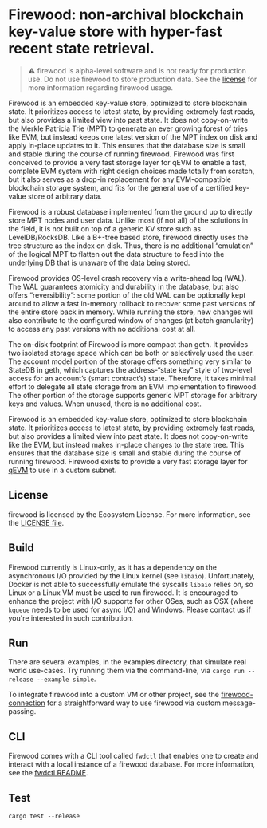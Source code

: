 # Firewood: non-archival blockchain key-value store with hyper-fast recent state retrieval.

> :warning: firewood is alpha-level software and is not ready for production
> use. Do not use firewood to store production data. See the
> [license](./LICENSE.md) for more information regarding firewood usage.

Firewood is an embedded key-value store, optimized to store blockchain state.
It prioritizes access to latest state, by providing extremely fast reads, but
also provides a limited view into past state. It does not copy-on-write the
Merkle Patricia Trie (MPT) to generate an ever growing forest of tries like EVM,
but instead keeps one latest version of the MPT index on disk and apply
in-place updates to it. This ensures that the database size is small and stable
during the course of running firewood. Firewood was first conceived to provide
a very fast storage layer for qEVM to enable a fast, complete EVM system with
right design choices made totally from scratch, but it also serves as a drop-in
replacement for any EVM-compatible blockchain storage system, and fits for the
general use of a certified key-value store of arbitrary data.

Firewood is a robust database implemented from the ground up to directly store
MPT nodes and user data. Unlike most (if not all) of the solutions in the field,
it is not built on top of a generic KV store such as LevelDB/RocksDB. Like a
B+-tree based store, firewood directly uses the tree structure as the index on
disk. Thus, there is no additional “emulation” of the logical MPT to flatten
out the data structure to feed into the underlying DB that is unaware of the
data being stored.

Firewood provides OS-level crash recovery via a write-ahead log (WAL). The WAL
guarantees atomicity and durability in the database, but also offers
“reversibility”: some portion of the old WAL can be optionally kept around to
allow a fast in-memory rollback to recover some past versions of the entire
store back in memory. While running the store, new changes will also contribute
to the configured window of changes (at batch granularity) to access any past
versions with no additional cost at all.

The on-disk footprint of Firewood is more compact than geth. It provides two
isolated storage space which can be both or selectively used the user. The
account model portion of the storage offers something very similar to StateDB
in geth, which captures the address-“state key” style of two-level access for
an account’s (smart contract’s) state. Therefore, it takes minimal effort to
delegate all state storage from an EVM implementation to firewood. The other
portion of the storage supports generic MPT storage for arbitrary keys and
values. When unused, there is no additional cost.

Firewood is an embedded key-value store, optimized to store blockchain state.
It prioritizes access to latest state, by providing extremely fast reads, but
also provides a limited view into past state. It does not copy-on-write like
the EVM, but instead makes in-place changes to the state tree. This ensures
that the database size is small and stable during the course of running
firewood. Firewood exists to provide a very fast storage layer for [qEVM](https://github.com/ava-labs/qevm) to use in a custom subnet.

## License
firewood is licensed by the Ecosystem License. For more information, see the
[LICENSE file](./LICENSE.md).

## Build
Firewood currently is Linux-only, as it has a dependency on the asynchronous
I/O provided by the Linux kernel (see `libaio`). Unfortunately, Docker is not
able to successfully emulate the syscalls `libaio` relies on, so Linux or a
Linux VM must be used to run firewood. It is encouraged to enhance the project
with I/O supports for other OSes, such as OSX (where `kqueue` needs to be used
for async I/O) and Windows. Please contact us if you're interested in such contribution.

## Run
There are several examples, in the examples directory, that simulate real world
use-cases. Try running them via the command-line, via `cargo run --release
--example simple`.

To integrate firewood into a custom VM or other project, see the [firewood-connection](./firewood-connection/README.md) for a straightforward way to use firewood via custom message-passing. 

## CLI
Firewood comes with a CLI tool called `fwdctl` that enables one to create and interact with a local instance of a firewood database. For more information, see the [fwdctl README](fwdctl/README.md).

## Test
```
cargo test --release
```
